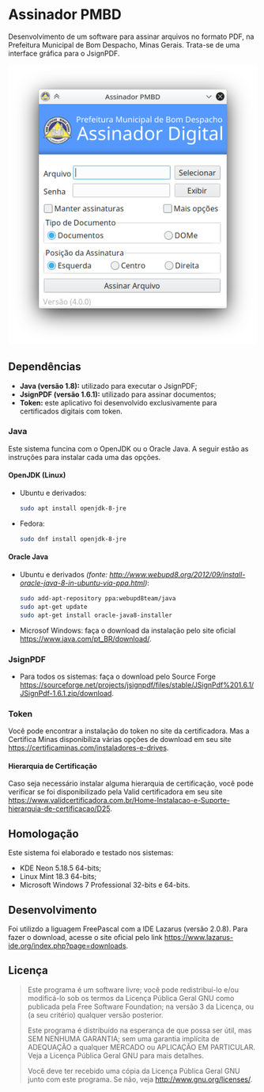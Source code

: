 # Assinador PMBD

Desenvolvimento de um software para assinar arquivos no formato PDF, na Prefeitura Municipal de Bom Despacho, Minas Gerais. Trata-se de uma interface gráfica para o JsignPDF.

![Imagem de Tela](https://raw.githubusercontent.com/elmojunior/Assinador-PMBD/master/Imagens/Screenshot.png)

## Dependências

- **Java (versão 1.8):** utilizado para executar o JsignPDF;
- **JsignPDF (versão 1.6.1):** utilizado para assinar documentos;
- **Token:** este aplicativo foi desenvolvido exclusivamente para certificados digitais com token.

### Java

Este sistema funcina com o OpenJDK ou o Oracle Java. A seguir estão as instruções para instalar cada uma das opções.

#### OpenJDK (Linux)

- Ubuntu e derivados:
    ```bash
    sudo apt install openjdk-8-jre
    ```
    
- Fedora:
    ```bash
    sudo dnf install openjdk-8-jre
    ```
    
#### Oracle Java

- Ubuntu e derivados _(fonte: http://www.webupd8.org/2012/09/install-oracle-java-8-in-ubuntu-via-ppa.html)_:
    ```bash
    sudo add-apt-repository ppa:webupd8team/java
    sudo apt-get update
    sudo apt-get install oracle-java8-installer
    ```
- Microsof Windows: faça o download da instalação pelo site oficial https://www.java.com/pt_BR/download/.   
 
### JsignPDF

- Para todos os sistemas: faça o download pelo Source Forge https://sourceforge.net/projects/jsignpdf/files/stable/JSignPdf%201.6.1/JSignPdf-1.6.1.zip/download.

### Token

Você pode encontrar a instalação do token no site da certificadora. Mas a Certifica Minas disponibiliza várias opções de download em seu site https://certificaminas.com/instaladores-e-drives.

#### Hierarquia de Certificação

Caso seja necessário instalar alguma hierarquia de certificação, você pode verificar se foi disponibilizado pela  Valid certificadora em seu site https://www.validcertificadora.com.br/Home-Instalacao-e-Suporte-hierarquia-de-certificacao/D25.
 
## Homologação

Este sistema foi elaborado e testado nos sistemas:

- KDE Neon 5.18.5 64-bits;
- Linux Mint 18.3 64-bits;
- Microsoft Windows 7 Professional 32-bits e 64-bits.

## Desenvolvimento

Foi utilizdo a liguagem FreePascal com a IDE Lazarus (versão 2.0.8). Para fazer o download, acesse o site oficial pelo link https://www.lazarus-ide.org/index.php?page=downloads.

## Licença

>Este programa é um software livre; você pode redistribuí-lo e/ou
>modificá-lo sob os termos da Licença Pública Geral GNU como publicada
>pela Free Software Foundation; na versão 3 da Licença, ou
>(a seu critério) qualquer versão posterior.
>
>Este programa é distribuído na esperança de que possa ser útil,
>mas SEM NENHUMA GARANTIA; sem uma garantia implícita de ADEQUAÇÃO
>a qualquer MERCADO ou APLICAÇÃO EM PARTICULAR. Veja a
>Licença Pública Geral GNU para mais detalhes.
>
>Você deve ter recebido uma cópia da Licença Pública Geral GNU junto
com este programa. Se não, veja <http://www.gnu.org/licenses/>.

